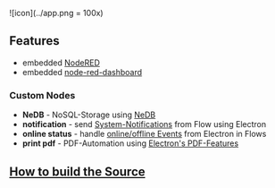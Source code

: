 ![icon](../app.png = 100x)

## Features
- embedded [NodeRED](https://github.com/node-red/node-red)
- embedded [node-red-dashboard](https://github.com/node-red/node-red-dashboard)

### Custom Nodes
- **NeDB** - NoSQL-Storage using [NeDB](https://github.com/louischatriot/nedb)
- **notification** - send [System-Notifications](http://electron.atom.io/docs/tutorial/desktop-environment-integration/) from Flow using Electron
- **online status** - handle [online/offline Events](http://electron.atom.io/docs/tutorial/online-offline-events/) from Electron in Flows
- **print pdf** - PDF-Automation using [Electron's PDF-Features](http://electron.atom.io/docs/api/web-contents/)

## [How to build the Source](how-to-build)